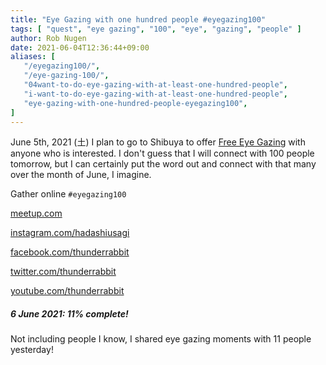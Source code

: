 ```yaml
---
title: "Eye Gazing with one hundred people #eyegazing100"
tags: [ "quest", "eye gazing", "100", "eye", "gazing", "people" ]
author: Rob Nugen
date: 2021-06-04T12:36:44+09:00
aliases: [
   "/eyegazing100/",
   "/eye-gazing-100/",
   "04want-to-do-eye-gazing-with-at-least-one-hundred-people",
   "i-want-to-do-eye-gazing-with-at-least-one-hundred-people",
   "eye-gazing-with-one-hundred-people-eyegazing100",
]
---
```


June 5th, 2021 (土) I plan to go to Shibuya to offer
[Free Eye Gazing](/events/2021/06/05free-eye-gazing-near-shibuya-crossing/)
with anyone who is interested.  I don't guess that I will connect with 100 people tomorrow,
but I can certainly put the word out and connect with that many over
the month of June, I imagine.

Gather online `#eyegazing100`

[meetup.com](https://www.meetup.com/Tokyo-Sol-barefoot-more/)

[instagram.com/hadashiusagi](https://www.instagram.com/hadashiusagi/)

[facebook.com/thunderrabbit](https://www.facebook.com/thunderrabbit/)

[twitter.com/thunderrabbit](https://twitter.com/thunderrabbit)

[youtube.com/thunderrabbit](https://youtube.com/thunderrabbit)

##### 6 June 2021: 11% complete!

Not including people I know, I shared eye gazing moments with 11 people yesterday!
